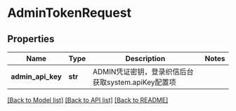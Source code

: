# AdminTokenRequest

## Properties
Name | Type | Description | Notes
------------ | ------------- | ------------- | -------------
**admin_api_key** | **str** | ADMIN凭证密钥，登录织信后台获取system.apiKey配置项 | 

[[Back to Model list]](../README.md#documentation-for-models) [[Back to API list]](../README.md#documentation-for-api-endpoints) [[Back to README]](../README.md)

